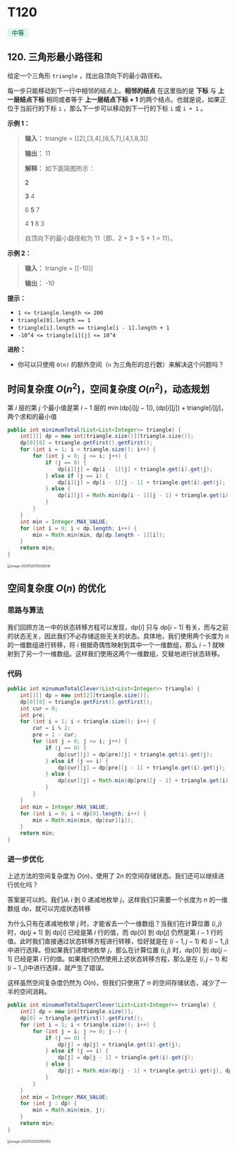 # T120

<span style="color: rgb(3 84 63);background-color: rgb(222 247 236);padding-left: 0.625rem;padding-right: 0.625rem;padding-top: 0.125rem;padding-bottom: 0.125rem;border-radius: 0.375rem;">中等</span>

## 120. 三角形最小路径和 

给定一个三角形 `triangle` ，找出自顶向下的最小路径和。

每一步只能移动到下一行中相邻的结点上。**相邻的结点**  在这里指的是 **下标**  与 **上一层结点下标**  相同或者等于 **上一层结点下标 \+ 1**  的两个结点。也就是说，如果正位于当前行的下标 `i` ，那么下一步可以移动到下一行的下标 `i` 或 `i + 1` 。

**示例 1：** 

> **输入：** triangle = \[\[2],\[3,4],\[6,5,7],\[4,1,8,3]]
>
> **输出：** 11
>
> **解释：** 如下面简图所示：
>
> **2** 
>
> **3**  4
>
> 6 **5**  7
>
> 4 **1**  8 3
>
> 自顶向下的最小路径和为 11（即，2 \+ 3 \+ 5 \+ 1 = 11）。

**示例 2：** 

> **输入：** triangle = \[\[\-10]]
>
> **输出：** \-10

**提示：** 

*   `1 <= triangle.length <= 200`
*   `triangle[0].length == 1`
*   `triangle[i].length == triangle[i - 1].length + 1`
*   `-10^4 <= triangle[i][j] <= 10^4`

**进阶：** 

*   你可以只使用 `O(n)` 的额外空间（`n` 为三角形的总行数）来解决这个问题吗？

## 时间复杂度 $O(n^2)$，空间复杂度 $O(n^2)$，动态规划

第 $i$ 层的第 $j$ 个最小值是第 $i-1$ 层的 $\min{(\text{dp}[i][j-1]),(\text{dp}[i][j])}+\text{triangle}[i][j]$，两个求和的最小值

```java
public int minimumTotal(List<List<Integer>> triangle) {
    int[][] dp = new int[triangle.size()][triangle.size()];
    dp[0][0] = triangle.getFirst().getFirst();
    for (int i = 1; i < triangle.size(); i++) {
        for (int j = 0; j <= i; j++) {
            if (j == 0) {
                dp[i][j] = dp[i - 1][j] + triangle.get(i).get(j);
            } else if (j == i) {
                dp[i][j] = dp[i - 1][j - 1] + triangle.get(i).get(j);
            } else {
                dp[i][j] = Math.min(dp[i - 1][j - 1] + triangle.get(i).get(j), dp[i - 1][j] + triangle.get(i).get(j));
            }
        }
    }
    int min = Integer.MAX_VALUE;
    for (int i = 0; i < dp.length; i++) {
        min = Math.min(min, dp[dp.length - 1][i]);
    }
    return min;
}
```

<img src="http://public.file.lvshuhuai.cn/图床\image-20241120110338216.png" alt="image-20241120110338216" style="zoom:50%;" />

## 空间复杂度 $O(n)$​​ 的优化

### 思路与算法

我们回顾方法一中的状态转移方程可以发现，$\text{dp}[i]$ 只与 $\text{dp}[i-1]$ 有关，而与之前的状态无关，因此我们不必存储这些无关的状态。具体地，我们使用两个长度为 $n$ 的一维数组进行转移，将 $i$ 根据奇偶性映射到其中一个一维数组，那么 $i−1$ 就映射到了另一个一维数组。这样我们使用这两个一维数组，交替地进行状态转移。

### 代码

```java
public int minumumTotalClever(List<List<Integer>> triangle) {
    int[][] dp = new int[2][triangle.size()];
    dp[0][0] = triangle.getFirst().getFirst();
    int cur = 0;
    int pre;
    for (int i = 1; i < triangle.size(); i++) {
        cur = i % 2;
        pre = 1 - cur;
        for (int j = 0; j <= i; j++) {
            if (j == 0) {
                dp[cur][j] = dp[pre][j] + triangle.get(i).get(j);
            } else if (j == i) {
                dp[cur][j] = dp[pre][j - 1] + triangle.get(i).get(j);
            } else {
                dp[cur][j] = Math.min(dp[pre][j - 1] + triangle.get(i).get(j), dp[pre][j] + triangle.get(i).get(j));
            }
        }
    }
    int min = Integer.MAX_VALUE;
    for (int i = 0; i < dp[0].length; i++) {
        min = Math.min(min, dp[cur][i]);
    }
    return min;
}
```

### 进一步优化

上述方法的空间复杂度为 $O(n)$，使用了 $2n$ 的空间存储状态。我们还可以继续进行优化吗？

答案是可以的。我们从 $i$ 到 0 递减地枚举 $j$，这样我们只需要一个长度为 $n$ 的一维数组 $\text{dp}$，就可以完成状态转移

为什么只有在递减地枚举 $j$ 时，才能省去一个一维数组？当我们在计算位置 $(i,j)$ 时，$\text{dp}[j+1]$ 到 $\text{dp}[i]$ 已经是第 $i$ 行的值，而 $\text{dp}[0]$ 到 $\text{dp}[j]$ 仍然是第 $i−1$ 行的值。此时我们直接通过状态转移方程进行转移，恰好就是在 $(i−1,j−1)$ 和 $(i−1,j)$ 中进行选择。但如果我们递增地枚举 $j$，那么在计算位置 $(i,j)$ 时，$\text{dp}[0]$ 到 $\text{dp}[j−1]$ 已经是第 $i$ 行的值。如果我们仍然使用上述状态转移方程，那么是在 $(i,j−1)$ 和 $(i−1,j)$​ 中进行选择，就产生了错误。

这样虽然空间复杂度仍然为 $O(n)$，但我们只使用了 $n$ 的空间存储状态，减少了一半的空间消耗。

```java
public int minumumTotalSuperClever(List<List<Integer>> triangle) {
    int[] dp = new int[triangle.size()];
    dp[0] = triangle.getFirst().getFirst();
    for (int i = 1; i < triangle.size(); i++) {
        for (int j = i; j >= 0; j--) {
            if (j == 0) {
                dp[j] = dp[j] + triangle.get(i).get(j);
            } else if (j == i) {
                dp[j] = dp[j - 1] + triangle.get(i).get(j);
            } else {
                dp[j] = Math.min(dp[j - 1] + triangle.get(i).get(j), dp[j] + triangle.get(i).get(j));
            }
        }
    }
    int min = Integer.MAX_VALUE;
    for (int j : dp) {
        min = Math.min(min, j);
    }
    return min;
}
```

<img src="http://public.file.lvshuhuai.cn/images\image-20241120122950152.png" alt="image-20241120122950152" style="zoom:50%;" />
